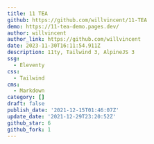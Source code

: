 ```yaml
---
title: 11 TEA
github: https://github.com/willvincent/11-TEA
demo: https://11-tea-demo.pages.dev/
author: willvincent
author_link: https://github.com/willvincent
date: 2023-11-30T16:11:54.911Z
description: 11ty, Tailwind 3, AlpineJS 3
ssg:
  - Eleventy
css:
  - Tailwind
cms:
  - Markdown
category: []
draft: false
publish_date: '2021-12-15T01:46:07Z'
update_date: '2021-12-29T23:20:52Z'
github_star: 6
github_fork: 1
---
```

